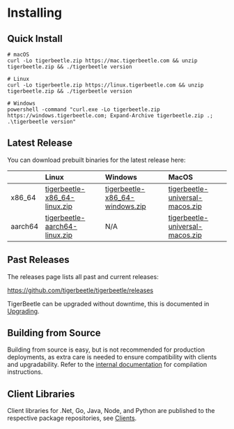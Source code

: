 # Installing

## Quick Install

```console
# macOS
curl -Lo tigerbeetle.zip https://mac.tigerbeetle.com && unzip tigerbeetle.zip && ./tigerbeetle version
```

```console
# Linux
curl -Lo tigerbeetle.zip https://linux.tigerbeetle.com && unzip tigerbeetle.zip && ./tigerbeetle version
```

```console
# Windows
powershell -command "curl.exe -Lo tigerbeetle.zip https://windows.tigerbeetle.com; Expand-Archive tigerbeetle.zip .; .\tigerbeetle version"
```

## Latest Release

You can download prebuilt binaries for the latest release here:

|         | Linux                           | Windows                          | MacOS                             |
| :------ | :------------------------------ | :------------------------------- | :-------------------------------- |
| x86_64  | [tigerbeetle-x86_64-linux.zip]  | [tigerbeetle-x86_64-windows.zip] | [tigerbeetle-universal-macos.zip] |
| aarch64 | [tigerbeetle-aarch64-linux.zip] | N/A                              | [tigerbeetle-universal-macos.zip] |

[tigerbeetle-aarch64-linux.zip]:
  https://github.com/tigerbeetle/tigerbeetle/releases/latest/download/tigerbeetle-aarch64-linux.zip
[tigerbeetle-universal-macos.zip]:
  https://github.com/tigerbeetle/tigerbeetle/releases/latest/download/tigerbeetle-universal-macos.zip
[tigerbeetle-x86_64-linux.zip]:
  https://github.com/tigerbeetle/tigerbeetle/releases/latest/download/tigerbeetle-x86_64-linux.zip
[tigerbeetle-x86_64-windows.zip]:
  https://github.com/tigerbeetle/tigerbeetle/releases/latest/download/tigerbeetle-x86_64-windows.zip

## Past Releases

The releases page lists all past and current releases:

<https://github.com/tigerbeetle/tigerbeetle/releases>

TigerBeetle can be upgraded without downtime, this is documented in [Upgrading](./upgrading.md).

## Building from Source

Building from source is easy, but is not recommended for production deployments, as extra care is
needed to ensure compatibility with clients and upgradability. Refer to the
[internal documentation](https://github.com/tigerbeetle/tigerbeetle/tree/main/docs/internals) for
compilation instructions.

## Client Libraries

Client libraries for .Net, Go, Java, Node, and Python are published to the respective package
repositories, see [Clients](../coding/clients/).

